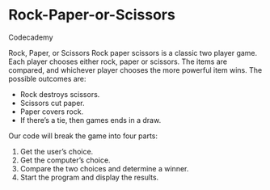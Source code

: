 # Rock-Paper-or-Scissors
Codecademy

Rock, Paper, or Scissors
Rock paper scissors is a classic two player game. Each player chooses either rock, paper or scissors. The items are compared, and whichever player chooses the more powerful item wins. 
The possible outcomes are:
<ul>
<li> Rock destroys scissors.</li>
<li> Scissors cut paper.</li>
<li> Paper covers rock. </li>
<li> If there’s a tie, then games ends in a draw.</li>
</ul>

Our code will break the game into four parts:
<ol>
<li> Get the user’s choice. </li>
<li> Get the computer’s choice. </li>
<li> Compare the two choices and determine a winner. </li>
<li> Start the program and display the results. </li>
</ol>
